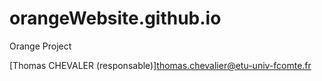 # orangeWebsite.github.io
Orange Project

[Thomas CHEVALER (responsable)]<thomas.chevalier@etu-univ-fcomte.fr>
